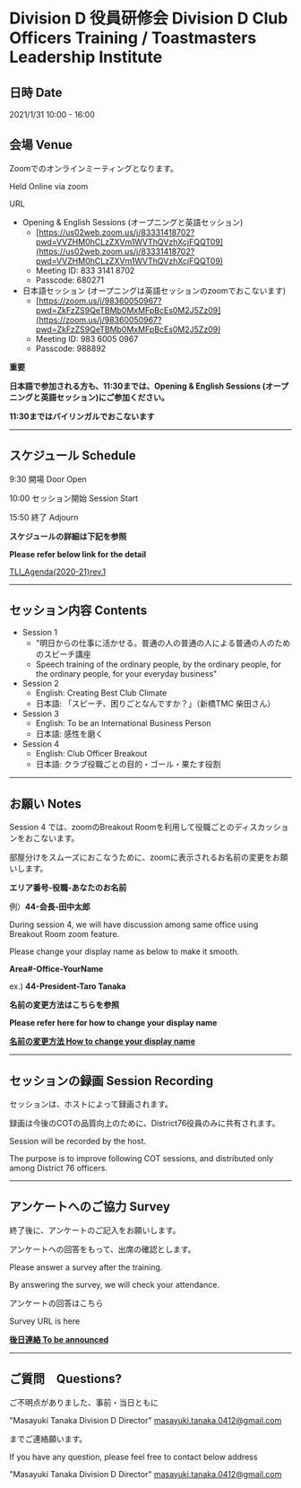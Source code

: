 # Division D 役員研修会 Division D Club Officers Training / Toastmasters Leadership Institute
  
## 日時 Date 
  
2021/1/31 10:00 - 16:00
  
## 会場 Venue
  
Zoomでのオンラインミーティングとなります。
  
Held Online via zoom
  
URL
  
- Opening & English Sessions (オープニングと英語セッション)
    - [https://us02web.zoom.us/j/83331418702?pwd=VVZHM0hCLzZXVm1WVThQVzhXcjFQQT09](https://us02web.zoom.us/j/83331418702?pwd=VVZHM0hCLzZXVm1WVThQVzhXcjFQQT09)
    - Meeting ID: 833 3141 8702
    - Passcode: 680271
- 日本語セッション (オープニングは英語セッションのzoomでおこないます) 
    - [https://zoom.us/j/98360050967?pwd=ZkFzZS9QeTBMb0MxMFpBcEs0M2J5Zz09](https://zoom.us/j/98360050967?pwd=ZkFzZS9QeTBMb0MxMFpBcEs0M2J5Zz09)
    - Meeting ID: 983 6005 0967
    - Passcode: 988892
  
**重要**
  
**日本語で参加される方も、11:30までは、Opening & English Sessions (オープニングと英語セッション)にご参加ください。**
  
**11:30まではバイリンガルでおこないます**
  
---
  
## スケジュール Schedule
  
9:30 開場 Door Open
  
10:00 セッション開始 Session Start
  
15:50 終了 Adjourn
  
**スケジュールの詳細は下記を参照**
  
**Please refer below link for the detail**
  
[TLI_Agenda(2020-21)rev.1](https://1drv.ms/x/s!AqtemAEf9YLco38yo82EbSJjulQA?e=6brHOm)
  
---
  
## セッション内容 Contents
  
- Session 1
    - "明日からの仕事に活かせる。普通の人の普通の人による普通の人のためのスピーチ講座
    - Speech training of the ordinary people, by the ordinary people, for the ordinary people, for your everyday business"
- Session 2
    - English: Creating Best Club Climate
    - 日本語: 「スピーチ、困りごとなんですか？」（新橋TMC 柴田さん）
- Session 3
    - English: To be an International Business Person 
    - 日本語: 感性を磨く
- Session 4
    - English: Club Officer Breakout 
    - 日本語: クラブ役職ごとの目的・ゴール・果たす役割

---
  
## お願い Notes
  
Session 4 では、zoomのBreakout Roomを利用して役職ごとのディスカッションをおこないます。
  
部屋分けをスムーズにおこなうために、zoomに表示されるお名前の変更をお願いします。
  
**エリア番号-役職-あなたのお名前**
  
例）**44-会長-田中太郎**
  
During session 4, we will have discussion among same office using Breakout Room zoom feature.
  
Please change your display name as below to make it smooth.
  
**Area#-Office-YourName**
  
ex.) **44-President-Taro Tanaka**
  
**名前の変更方法はこちらを参照**
  
**Please refer here for how to change your display name**
  
**[名前の変更方法 How to change your display name](3_COT1_DivI_HowtochangeZOOMname.pdf)**
  
---
    
## セッションの録画 Session Recording
  
セッションは、ホストによって録画されます。
  
録画は今後のCOTの品質向上のために、District76役員のみに共有されます。
  
Session will be recorded by the host.
  
The purpose is to improve following COT sessions, and distributed only among District 76 officers.
  
---

## アンケートへのご協力 Survey
  
終了後に、アンケートのご記入をお願いします。
  
アンケートへの回答をもって、出席の確認とします。
  
Please answer a survey after the training.
  
By answering the survey, we will check your attendance.

アンケートの回答はこちら
  
Survey URL is here
  
**[後日連絡 To be announced]()**
  
---
  
## ご質問　Questions?
  
ご不明点がありました、事前・当日ともに
  
"Masayuki Tanaka Division D Director" <masayuki.tanaka.0412@gmail.com>
  
までご連絡願います。
  
If you have any question, please feel free to contact below address
  
"Masayuki Tanaka Division D Director" <masayuki.tanaka.0412@gmail.com>
